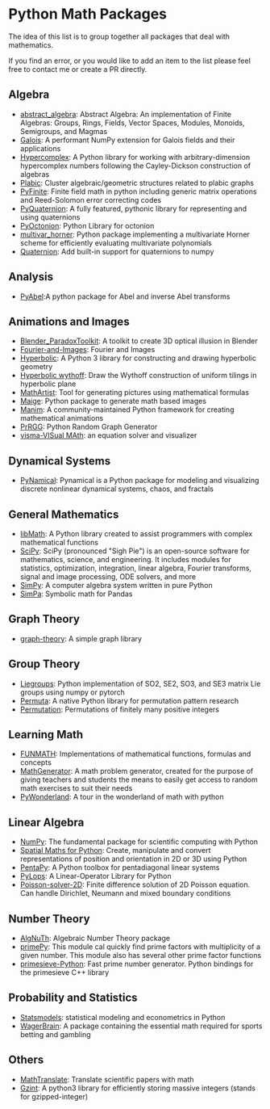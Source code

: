 # Python Math Packages

The idea of this list is to group together all packages that deal with mathematics.

If you find an error, or you would like to add an item to the list please feel free to contact me or create a PR
directly.

## Algebra

- [abstract_algebra](https://github.com/alreich/abstract_algebra): Abstract Algebra: An implementation of Finite
  Algebras: Groups, Rings, Fields, Vector Spaces, Modules, Monoids, Semigroups, and Magmas
- [Galois](https://github.com/mhostetter/galois): A performant NumPy extension for Galois fields and their applications
- [Hypercomplex](https://github.com/discretegames/hypercomplex): A Python library for working with arbitrary-dimension
  hypercomplex numbers following the Cayley-Dickson construction of algebras
- [Plabic](https://github.com/Cobord/Plabic): Cluster algebraic/geometric structures related to plabic graphs
- [PyFinite](https://github.com/emin63/pyfinite): Finite field math in python including generic matrix operations and
  Reed-Solomon error correcting codes
- [PyQuaternion](https://github.com/KieranWynn/pyquaternion): A fully featured, pythonic library for representing and
  using quaternions
- [PyOctonion](https://github.com/charithsiu/pyoctonion): Python Library for octonion
- [multivar_horner](https://github.com/jannikmi/multivar_horner): Python package implementing a multivariate Horner
  scheme for efficiently evaluating multivariate polynomials
- [Quaternion](https://github.com/moble/quaternion): Add built-in support for quaternions to numpy

## Analysis

- [PyAbel](https://github.com/PyAbel/PyAbel):A python package for Abel and inverse Abel transforms

## Animations and Images

- [Blender_ParadoxToolkit](https://github.com/matgarate/Blender_ParadoxToolkit/tree/master): A toolkit to create 3D
  optical illusion in Blender
- [Fourier-and-Images](https://github.com/thinking-tower/Fourier-and-Images): Fourier and Images
- [Hyperbolic](https://github.com/cduck/hyperbolic): A Python 3 library for constructing and drawing hyperbolic geometry
- [Hyperbolic wythoff](https://github.com/mountain/hyperbolic-wythoff): Draw the Wythoff construction of uniform tilings
  in hyperbolic plane
- [MathArtist](https://github.com/qiray/MathArtist): Tool for generating pictures using mathematical formulas
- [Maige](https://github.com/chahak13/maige): Python package to generate math based images
- [Manim](https://github.com/ManimCommunity/manim): A community-maintained Python framework for creating mathematical
  animations
- [PrRGG](https://github.com/sepandhaghighi/pyrgg): Python Random Graph Generator
- [visma-VISual MAth](https://github.com/aerospaceresearch/visma): an equation solver and visualizer

## Dynamical Systems

- [PyNamical](https://github.com/gboeing/pynamical): Pynamical is a Python package for modeling and visualizing discrete
  nonlinear dynamical systems, chaos, and fractals

## General Mathematics

- [libMath](https://github.com/4pz/libmaths): A Python library created to assist programmers with complex mathematical
  functions
- [SciPy](https://github.com/scipy/scipy): SciPy (pronounced "Sigh Pie") is an open-source software for mathematics,
  science, and engineering. It includes modules for statistics, optimization, integration, linear algebra, Fourier
  transforms, signal and image processing, ODE solvers, and more
- [SimPy](https://github.com/sympy/sympy): A computer algebra system written in pure Python
- [SimPa](https://github.com/jnmclarty/sympa): Symbolic math for Pandas

## Graph Theory

- [graph-theory](https://github.com/root-11/graph-theory): A simple graph library

## Group Theory

- [Liegroups](https://github.com/utiasSTARS/liegroups): Python implementation of SO2, SE2, SO3, and SE3 matrix Lie
  groups using numpy or pytorch
- [Permuta](https://github.com/PermutaTriangle/Permuta): A native Python library for permutation pattern research
- [Permutation](https://github.com/jwodder/permutation): Permutations of finitely many positive integers

## Learning Math

- [FUNMATH](https://github.com/mingrammer/funmath/tree/master): Implementations of mathematical functions, formulas and
  concepts
- [MathGenerator](https://github.com/lukew3/mathgenerator): A math problem generator, created for the purpose of giving
  teachers and students the means to easily get access to random math exercises to suit their needs
- [PyWonderland](https://github.com/neozhaoliang/pywonderland): A tour in the wonderland of math with python

## Linear Algebra

- [NumPy](https://github.com/numpy/numpy): The fundamental package for scientific computing with Python
- [Spatial Maths for Python](https://github.com/bdaiinstitute/spatialmath-python): Create, manipulate and convert
  representations of position and orientation in 2D or 3D using Python
- [PentaPy](https://github.com/GeoStat-Framework/pentapy): A Python toolbox for pentadiagonal linear systems
- [PyLops](https://github.com/PyLops/pylops): A Linear-Operator Library for Python
- [Poisson-solver-2D](https://github.com/zaman13/Poisson-solver-2D): Finite difference solution of 2D Poisson equation.
  Can handle Dirichlet, Neumann and mixed boundary conditions

## Number Theory

- [AlgNuTh](https://github.com/louisabraham/algnuth): Algebraic Number Theory package
- [primePy](https://github.com/janaindrajit/primePy): This module cal quickly find prime factors with multiplicity of a
  given number. This module also has several other prime factor functions
- [primesieve-Python](https://github.com/shlomif/primesieve-python): Fast prime number generator. Python bindings for
  the primesieve C++ library

## Probability and Statistics

- [Statsmodels](https://github.com/statsmodels/statsmodels/): statistical modeling and econometrics in Python
- [WagerBrain](https://github.com/sedemmler/WagerBrain): A package containing the essential math required for sports
  betting and gambling

## Others

- [MathTranslate](https://github.com/SUSYUSTC/MathTranslate): Translate scientific papers with math
- [Gzint](https://github.com/pirate/gzint): A python3 library for efficiently storing massive integers (stands for
  gzipped-integer)